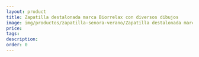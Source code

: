 ```yaml
---
layout: product
title: Zapatilla destalonada marca Biorrelax con diversos dibujos
image: img/productos/zapatilla-senora-verano/Zapatilla destalonada marca Biorrelax con diversos dibujos.webp
price: 
tags: 
description: 
order: 0
---
```

